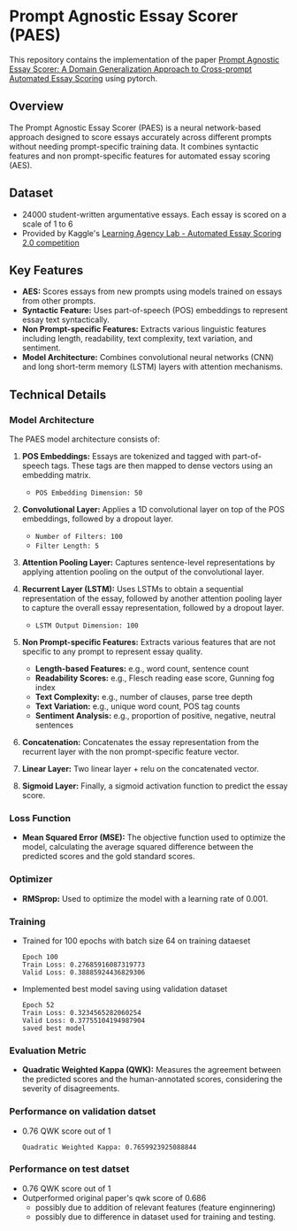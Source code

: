 # Prompt Agnostic Essay Scorer (PAES)

This repository contains the implementation of the paper [Prompt Agnostic Essay Scorer: A Domain Generalization Approach to Cross-prompt Automated Essay Scoring](https://arxiv.org/abs/2008.01441v1) using pytorch. 
## Overview

The Prompt Agnostic Essay Scorer (PAES) is a neural network-based approach designed to score essays accurately across different prompts without needing prompt-specific training data. It combines syntactic features and non prompt-specific features for automated essay scoring (AES).

## Dataset

- 24000 student-written argumentative essays. Each essay is scored on a scale of 1 to 6
- Provided by Kaggle's [Learning Agency Lab - Automated Essay Scoring 2.0 competition](https://www.kaggle.com/competitions/learning-agency-lab-automated-essay-scoring-2/data)


## Key Features

- **AES:** Scores essays from new prompts using models trained on essays from other prompts.
- **Syntactic Feature:** Uses part-of-speech (POS) embeddings to represent essay text syntactically.
- **Non Prompt-specific Features:** Extracts various linguistic features including length, readability, text complexity, text variation, and sentiment.
- **Model Architecture:** Combines convolutional neural networks (CNN) and long short-term memory (LSTM) layers with attention mechanisms.

## Technical Details

### Model Architecture

The PAES model architecture consists of:

1. **POS Embeddings:** Essays are tokenized and tagged with part-of-speech tags. These tags are then mapped to dense vectors using an embedding matrix.
    - `POS Embedding Dimension: 50`

2. **Convolutional Layer:** Applies a 1D convolutional layer on top of the POS embeddings, followed by a dropout layer.
    - `Number of Filters: 100`
    - `Filter Length: 5`

3. **Attention Pooling Layer:** Captures sentence-level representations by applying attention pooling on the output of the convolutional layer.

4. **Recurrent Layer (LSTM):** Uses LSTMs to obtain a sequential representation of the essay, followed by another attention pooling layer to capture the overall essay representation, followed by a dropout layer.
    - `LSTM Output Dimension: 100`

5. **Non Prompt-specific Features:** Extracts various features that are not specific to any prompt to represent essay quality.
    - **Length-based Features:** e.g., word count, sentence count
    - **Readability Scores:** e.g., Flesch reading ease score, Gunning fog index
    - **Text Complexity:** e.g., number of clauses, parse tree depth
    - **Text Variation:** e.g., unique word count, POS tag counts
    - **Sentiment Analysis:** e.g., proportion of positive, negative, neutral sentences

6. **Concatenation:** Concatenates the essay representation from the recurrent layer with the non prompt-specific feature vector.


7. **Linear Layer:** Two linear layer + relu on the concatenated vector.

8. **Sigmoid Layer:** Finally, a sigmoid activation function to predict the essay score.

### Loss Function

- **Mean Squared Error (MSE):** The objective function used to optimize the model, calculating the average squared difference between the predicted scores and the gold standard scores.

### Optimizer

- **RMSprop:** Used to optimize the model with a learning rate of 0.001.

### Training
- Trained for 100 epochs with batch size 64 on training dataeset 
    ```
    Epoch 100
    Train Loss: 0.27685916087319773
    Valid Loss: 0.38885924436829306
    ```
- Implemented best model saving using validation dataset
    ```
    Epoch 52
    Train Loss: 0.3234565282060254
    Valid Loss: 0.37755104194987904
    saved best model
    ```

### Evaluation Metric

- **Quadratic Weighted Kappa (QWK):** Measures the agreement between the predicted scores and the human-annotated scores, considering the severity of disagreements.



### Performance on validation datset
- 0.76 QWK score out of 1
    ```
    Quadratic Weighted Kappa: 0.7659923925088844
    ```

### Performance on test datset
- 0.76 QWK score out of 1
- Outperformed original paper's qwk score of 0.686
    - possibly due to addition of relevant features (feature enginnering)
    - possibly due to difference in dataset used for training and testing.
